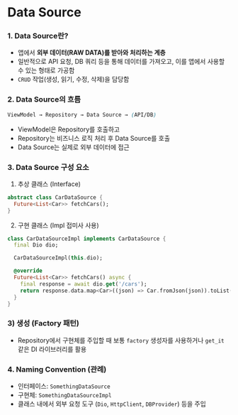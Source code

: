 # Data Source

### 1. Data Source란?

- 앱에서 **외부 데이터(RAW DATA)를 받아와 처리하는 계층**
- 일반적으로 API 요청, DB 쿼리 등을 통해 데이터를 가져오고, 이를 앱에서 사용할 수 있는 형태로 가공함
- `CRUD` 작업(생성, 읽기, 수정, 삭제)을 담당함

### 2. Data Source의 흐름

```scss
ViewModel → Repository → Data Source → (API/DB)
```

- ViewModel은 Repository를 호출하고
- Repository는 비즈니스 로직 처리 후 Data Source를 호출
- Data Source는 실제로 외부 데이터에 접근

### 3. Data Source 구성 요소

1) 추상 클래스 (Interface)

```dart
abstract class CarDataSource {
  Future<List<Car>> fetchCars();
}
```

2) 구현 클래스 (Impl 접미사 사용)

```dart
class CarDataSourceImpl implements CarDataSource {
  final Dio dio;

  CarDataSourceImpl(this.dio);

  @override
  Future<List<Car>> fetchCars() async {
    final response = await dio.get('/cars');
    return response.data.map<Car>((json) => Car.fromJson(json)).toList();
  }
}
```

### 3) 생성 (Factory 패턴)

- Repository에서 구현체를 주입할 때 보통 `factory` 생성자를 사용하거나 `get_it` 같은 DI 라이브러리를 활용

### 4. Naming Convention (관례)

- 인터페이스: `SomethingDataSource`
- 구현체: `SomethingDataSourceImpl`
- 클래스 내에서 외부 요청 도구 (`Dio`, `HttpClient`, `DBProvider`) 등을 주입